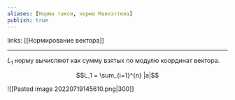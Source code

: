 ```yaml
---
aliases: [Норма такси, норма Манхэттена]
publish: true
---
```

links: [[Нормирование вектора]]

---

$L_1$ норму вычисляют как сумму взятых по модулю координат вектора.

$$L_1 = \sum_{i=1}^{n} |a|$$

![[Pasted image 20220719145610.png|300]]